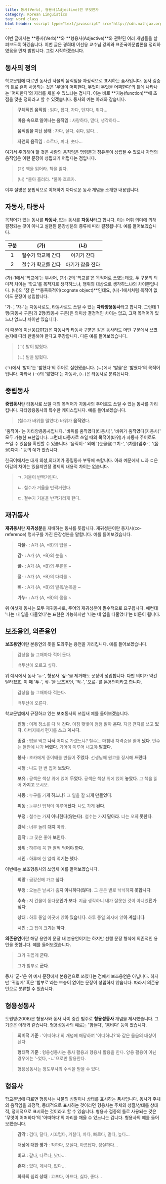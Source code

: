 ```yaml
---
title: 동사(Verb), 형용사(Adjective)란 무엇인가
category: Korean Linguistics
tag: word class
html header: <script type="text/javascript" src="http://cdn.mathjax.org/mathjax/latest/MathJax.js?config=TeX-AMS_SVG"></script>
---
```


이번 글에서는 **동사(Verb)**와 **형용사(Adjective)**와 관련된 여러 개념들을 살펴보도록 하겠습니다. 이번 글은 경희대 이선웅 교수님 강의와 표준국어문법론을 정리하였음을 먼저 밝힙니다. 그럼 시작하겠습니다.



## 동사의 정의

학교문법에 따르면 동사란 사물의 움직임을 과정적으로 표시하는 품사입니다. 동사 검증의 틀로 흔히 사용되는 것은 '무엇이 어찌한다, 무엇이 무엇을 어찌한다'의 틀에 나타나는 '어찌한다'의 자리를 채울 수 있느냐는 겁니다. 이는 바로 **기능(function)**에 초점을 맞춘 정의라고 할 수 있겠습니다. 동사의 예는 아래와 같습니다.

> **구체적인 움직임** : 읽다, 잡다, 자다, 던지다, 뛰다...
>
> **마음 속으로 일어나는 움직임** : 사랑하다, 믿다, 생각하다...
>
> **움직임을 지닌 상태** : 자다, 살다, 쉬다, 앓다...
>
> **자연의 움직임** : 흐르다, 피다, 솟다...

여기서 주의해야 할 것은 사람의 움직임은 명령문과 청유문이 성립될 수 있으나 자연의 움직임은 이런 문장이 성립되기 어렵다는 점입니다.

> (가) 책을 읽어라. 책을 읽자.
>
> (나) \*물아 흘러라. \*물아 흐르자.

이후 설명은 문법적으로 이해하기 까다로운 동사 개념들 소개한 내용입니다.



## 자동사, 타동사

목적어가 있는 동사를 **타동사**, 없는 동사를 **자동사**라고 합니다. 이는 어휘 의미에 의해 결정되는 것이 아니고 실현된 문장성분의 종류에 따라 결정됩니다. 예를 들어보겠습니다.

|  구분  |    (가)     |    (나)    |
| :--: | :--------: | :-------: |
|  1   | 철수가 학교에 간다 |  아기가 잔다   |
|  2   | 철수가 학교를 간다 | 아기가 잠을 잔다 |

(가)-1에서 '학교에'는 부사어, (가)-2의 '학교를'은 목적어로 쓰였는데요. 두 구문의 의미적 차이는 '학교'를 목적지로 생각하느냐, 행위의 대상으로 생각하느냐의 차이뿐입니다. (나)의 '잠'은 **동족목적어(cognate object)**인데요, (나)-1에서처럼 목적어 없이도 문장이 성립합니다.

'가-', '자-'는 자동사로도, 타동사로도 쓰일 수 있는 **자타양용동사**라고 합니다. 그런데 1행(자동사 구문)과 2행(타동사 구문)은 의미상 결정적인 차이는 없고, 그저 목적어가 있느냐 없느냐 차이만 있습니다. 

이 때문에 이선웅(2012)은 자동사와 타동사 구분은 같은 동사라도 어떤 구문에서 쓰였는지에 따라 판별해야 한다고 주장합니다. 다른 예를 들어보겠습니다.

> (ㄱ) 발이 밟혔다.
>
> (ㄴ) 발을 밟혔다.

(ㄱ)에서 '발이'는 '밟혔다'의 주어로 실현됐습니다. (ㄴ)에서 '발을'은 '밟혔다'의 목적어입니다. 따라서 (ㄱ)의 '밟혔다'는 자동사, (ㄴ)은 타동사로 분류됩니다.



## 중립동사

**중립동사**란 타동사로 쓰일 때의 목적어가 자동사의 주어로도 쓰일 수 있는 동사를 가리킵니다. 자타양용동사의 특수한 케이스입니다. 예를 들어보겠습니다.

> (철수가 바위를 밀었다) 바위가 **움직였**다.

'움직이-'는 자타양용동사입니다. '바위를 움직였다(타동사)', '바위가 움직였다(자동사)' 모두 가능한 표현입니다. 그런데 타동사로 쓰일 때의 목적어(바위)가 자동사 주어로도 쓰일 수 있음을 확인할 수 있습니다. '움직이-' 외에 '(눈물을)그치-', '(차를)멈추-', '(몸을)다치-' 등의 예가 있습니다.

한국어에서는 대개 의성,의태어가 중립동사 부류에 속합니다. 아래 예문에서 ㄴ과 ㄷ은 어감의 차이는 있을지언정 명제의 내용적 차이는 없습니다.

> ㄱ. 거울이 반짝거린다.
>
> ㄴ. 철수가 거울을 반짝거린다.
>
> ㄷ. 철수가 거울을 반짝거리게 한다.



## 재귀동사

**재귀동사**란 **재귀성분**을 지배하는 동사를 뜻합니다. 재귀성분이란 동지시(co-reference) 명사구를 가진 문장성분을 말합니다. 예를 들어보겠습니다.

> **다물-** : A가 {A, \*B}의 입을 ~
>
> **감-** : A가 {A, \*B}의 눈을 ~
>
> **꿇-** : A가 {A, \*B}의 무릎을 ~
>
> **절-** : A가 {A, \*B}의 다리를 ~
>
> **삐-** : A가 {A, \*B}의 발목/손목을 ~
>
> **가누-** : A가 {A, \*B}의 몸을 ~ 

위 여섯개 동사는 모두 재귀동사로, 주어의 재귀성분이 필수적으로 요구됩니다. 예컨대 '나는 내 입을 다물었다'는 표현은 가능하지만 '나는 네 입을 다물었다'는 비문이 됩니다.



## 보조용언, 의존용언

**보조용언**이란 본용언의 뜻을 도와주는 용언을 가리킵니다. 예를 들어보겠습니다.

> 감상을 늘 그때마다 적어 둔다.
>
> 백두산에 오르고 싶다.

위 예시에서 동사 '두-', 형용사 '싶-'을 제거해도 문장이 성립합니다. 다만 의미가 약간 달라졌죠. 이 때 '두-', 싶-'을 보조용언, '적-', '오르-'를 본용언이라고 합니다.

> 감상을 늘 그때마다 적는다.
>
> 백두산에 오른다.

학교문법에서 규정하고 있는 보조동사의 쓰임새 예를 들어보겠습니다.

> **진행** : 이제 청소를 다 해 **간다**. 아침 햇빛이 점점 밝아 **온다**. 지금 편지를 쓰고 **있다**. 아버지께서 편지를 쓰고 **계시다**. 
>
> **종결** : 밥을 먹고 **나서** 어디로 가겠느냐? 철수는 마침내 자격증을 얻어 **냈다**. 인수는 들판에 나가 **버렸다**. 기어이 이루어 내고야 **말겠다**. 
>
> **봉사** : 조카에게 종이배를 만들어 **주었다**. 선생님께 원고를 정서해 **드렸다**. 
>
> **시행** : 나도 한 번 입어 **보았다**. 
>
> **보유** : 공책은 책상 위에 얹어 **두었다**. 공책은 책상 위에 얹어 **놓았다**. 그 책을 읽어 **가지고** 오시오.
>
> **사동** : 누구를 가**게 하느냐**? 그 일을 잘 되**게 만들었다**.
>
> **피동** : 눈부신 업적이 이루어**졌다**. 나도 가게 **된다**.
>
> **부정** : 철수는 가**지 아니한다(않는다)**.  철수는 가**지 말아라**. 너는 오**지 못한다**.
>
> **강세** : 너무 놀려 **대지** 마라.
>
> **짐작** : 그 꽃은 좋아 **보인다**.
>
> **당위** : 하루에 꼭 한 알씩 먹**어야 한다.**
>
> **시인** : 하루에 한 알씩 먹**기는 했다**.

이번에는 보조형용사의 쓰임새 예를 들어보겠습니다.

> **희망** : 금강산에 가고 **싶다**.
>
> **부정** : 오늘은 날씨가 춥**지 아니하다(않다)**. 그 분은 별로 넉넉하**지 못합니다**.
>
> **추측** : 저 건물이 동다문**인가 보다**. 지금 생각하니 내가 잘못한 것이 아니었**던가 싶다**.
>
> **상태** : 하루 종일 이곳에 앉**아 있습니다**. 하루 종일 의자에 앉**아 계십니다**.
>
> **시인** : 그 집이 크**기는 하다**.

**의존용언**이란 해당 용언이 문장 내 본용언이기는 하지만 선행 문장 형식에 의존적인 용언을 뜻합니다. 예를 들어보겠습니다.

> 그가 귀엽게 **군다**.
>
> 그가 함부로 **군다**.

동사 '군-'은 위 예시 문장에서 본용언으로 쓰였다는 점에서 보조용언은 아닙니다. 하지만 '귀엽게' 혹은 '함부로'라는 보충어 없이는 문장이 성립하지 않습니다. 따라서 의존용언으로 분류할 수 있습니다.



## 형용성동사

도원영(2008)은 형용사와 동사 사이 중간 범주로 **형용성동사** 개념을 제시했습니다. 그 기준은 아래와 같습니다. 형용성동사의 예로는 '힘들다', '붐비다' 등이 있습니다.

> **의미적 기준** : '어떠하다'의 개념에 해당하여 '어떠하냐?'와 같은 물음의 대상이 된다.
>
> **형태적 기준** : 형용성동사는 동사 활용과 형용사 활용을 한다. 양용 활용이 아닌 경우에는 '-었다, -ㄴ'으로만 활용한다.
>
> 형용성동사는 정도부사의 수식을 받을 수 있다.



## 형용사

학교문법에 따르면 형용사는 사물의 성질이나 상태를 표시하는 품사입니다. 동사가 주체의 움직임을 과정적, 동태적으로 표시하는 것이라면 형용사는 주체의 성질/상태를 상태적, 정지적으로 표시하는 것이라고 할 수 있습니다. 형용사 검증의 틀로 사용되는 것은 '무엇이 어떠하다'의 '어떠하다'의 자리를 채울 수 있느냐는 겁니다.  형용사의 예를 들어보겠습니다. 

> **감각** : 검다, 달다, 시끄럽다, 거칠다, 차다, 빠르다, 멀다, 높다...
>
> **대상에 대한 평가** : 착하다, 모질다, 아름답다, 성실하다...
>
> **비교** : 같다, 다르다, 낫다...
>
> **존재** : 있다, 계시다, 없다...
>
> **화자의 심리 상태** : 고프다, 아프다, 싫다, 좋다...

